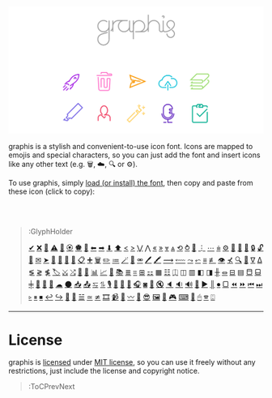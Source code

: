 <img src="/docs/assets/banner-rainbow.svg">

graphis is a stylish and convenient-to-use icon font. Icons are mapped to emojis and special characters,
so you can just add the font and insert icons like any other text (e.g. 🗑, ☁, 🔍 or ⚙).

To use graphis, simply [load (or install) the font](usage), then copy and paste from these icon (click to copy):

<br><br>

> :GlyphHolder
>
> [✔](:Glyph (tag=done check accept miscellaneous))
> [❌](:Glyph (tag=cancel close remove reject delete navigation clear reset miscellaneous))
> [🚫](:Glyph (tag=error wrong oops down danger miscellaneous))
> [⚠](:Glyph (tag=warning caution careful miscellaneous))
> [🚀](:Glyph (tag=rocket launch space moon success miscellaneous))
> [🏵](:Glyph (tag=badge approve honor prize award qualification qualify quality miscellaneous))
> [🏶](:Glyph (tag=badge reject disapprove award quality qualification disqualify miscellaneous))
> [🙅](:Glyph (tag=badge reject disapprove award quality qualification disqualify miscellaneous))
> [⬅](:Glyph (tag=arrow left back navigation))
> [➡](:Glyph (tag=arrow right forward navigation))
> [⬇](:Glyph (tag=arrow down bottom navigation))
> [⬆](:Glyph (tag=arrow up top navigation))
> [<](:Glyph (tag=chevron left navigation previous))
> [>](:Glyph (tag=chevron right navigation next))
> [⋁](:Glyph (tag=chevron down bottom navigation))
> [⋀](:Glyph (tag=chevron up top navigation))
> [«](:Glyph (tag=chevron left navigation previous))
> [»](:Glyph (tag=chevron right navigation next))
> [⩔](:Glyph (tag=chevron down bottom navigation))
> [⩓](:Glyph (tag=chevron up top navigation))
> [⟲](:Glyph (tag=refresh arrow loop navigation))
> [⥁](:Glyph (tag=refresh arrow loop navigation sync))
> [🔄](:Glyph (tag=refresh arrow loop navigation sync))
> [⋮](:Glyph (tag=dots more menu options navigation))
> [⋯](:Glyph (tag=dots more menu options navigation))
> [⩧](:Glyph (tag=hamburger menu navigation))
> [⚙](:Glyph (tag=settings options configurations navigation))
> [👤](:Glyph (tag=person people authentication user access account profile))
> [👥](:Glyph (tag=people persons group audience access permissions users accounts authentication))
> [👴](:Glyph (tag=reader people person subscriber user account authentication))
> [🔒](:Glyph (tag=lock login authentication authorization access))
> [🔓](:Glyph (tag=lock unlock login logout authentication authorization access))
> [🎴](:Glyph (tag=card key access profile authentication))
> [✉](:Glyph (tag=email send letter envelope mail notification message communication))
> [➤](:Glyph (tag=send message paper-plane chat messaging communcation))
> [💬](:Glyph (tag=chat discussion message send announcement talk messaging communcation))
> [🙊](:Glyph (tag=chat discussion message send talk messaging communcation))
> [💭](:Glyph (tag=comment opinion chat discussion message messaging communcation))
> [💨](:Glyph (tag=comment opinion chat discussion message messaging communcation))
> [📋](:Glyph (tag=assignment todo task communcation))
> [➕](:Glyph (tag=add plus new create content editting))
> [🗑](:Glyph (tag=bin trash garbage remove delete content editting))
> [✏](:Glyph (tag=pencil edit write scribble draw editting))
> [≔](:Glyph (tag=layout format content list items checklist bullets editting))
> [🪄](:Glyph (tag=magic wand wizard autoheal autofix magical editting))
> [🔗](:Glyph (tag=link chain connection url website anchor editting))
> [⚮](:Glyph (tag=link chain connection url website anchor editting))
> [🖊](:Glyph (tag=highlight marker editting))
> [🖍](:Glyph (tag=highlight marker editting))
> [⟿](:Glyph (tag=highlight danger error wrong wave wavy mark editting))
> [⬳](:Glyph (tag=highlight danger error wrong wave wavy mark editting))
> [⤳](:Glyph (tag=highlight warning caution wave wavy mark editting))
> [⬿](:Glyph (tag=highlight warning caution wave wavy mark editting))
> [≡](:Glyph (tag=text writing typing paragraph content format layout editting))
> [≢](:Glyph (tag=text writing typing paragraph content format layout editting))
> [👁](:Glyph (tag=eye preview see xray vision editting))
> [⊀](:Glyph (tag=eye preview see xray vision editting))
> [🔍](:Glyph (tag=find select maginfying-glass search content navigation data))
> [🙈](:Glyph (tag=find select magnifying-glass search content data))
> [∇](:Glyph (tag=filter find sort data table query content))
> [∆](:Glyph (tag=filter find sort data table query content))
> [≶](:Glyph (tag=order sort ascending growing sorting direction data table query content))
> [≷](:Glyph (tag=order sort descending decreasing sorting direction data table query content))
> [≸](:Glyph (tag=order sort sorting direction data table query content))
> [🏷](:Glyph (tag=label tag offer sale content data))
> [⤩](:Glyph (tag=flowchart flow-chart workflow algorithm process graph data content))
> [⤮](:Glyph (tag=flowchart flow-chart workflow algorithm process graph data content))
> [📝](:Glyph (tag=draft write layout margin padding template content data))
> [📄](:Glyph (tag=article blog post writing paper journal content data))
> [📊](:Glyph (tag=barchart bar-chart graph statistics stats content data))
> [📈](:Glyph (tag=linechart line-chart graph statistics stats content data))
> [🥧](:Glyph (tag=piechart pie-chart graph statistics stats content data))
> [📚](:Glyph (tag=books library reading bookmarks content data))
> [≣](:Glyph (tag=lines layout data content))
> [⌗](:Glyph (tag=table layout data content))
> [⊞](:Glyph (tag=grid layout content))
> [⚏](:Glyph (tag=grid layout content))
> [▦](:Glyph (tag=grid compact layout content))
> [☷](:Glyph (tag=grid compact layout content))
> [⎅](:Glyph (tag=columns layout flex content))
> [◫](:Glyph (tag=stack cards columns layout content))
> [▥](:Glyph (tag=stack compact cards columns layout content))
> [◧](:Glyph (tag=layout flex columns sidebar side-bar content))
> [◨](:Glyph (tag=layout flex columns sidebar side-bar content))
> [╫](:Glyph (tag=layout flex columns sidebar side-bar content))
> [⏛](:Glyph (tag=rows layout flex content))
> [⊟](:Glyph (tag=stack cards rows layout content))
> [▤](:Glyph (tag=stack compact cards rows layout content))
> [⬒](:Glyph (tag=layout flex rows bar navbar header content window))
> [⬓](:Glyph (tag=layout flex rows bar footer content))
> [╪](:Glyph (tag=layout flex rows bar content window))
> [🍱](:Glyph (tag=layout misaligned mis-aligned content tiles))
> [🎇](:Glyph (tag=slider slideview present layout content))
> [🌅](:Glyph (tag=slider slideview present layout content))
> [☁](:Glyph (tag=cloud online sync backup connection))
> [🌑](:Glyph (tag=offline online cloud sync backup connection))
> [📥](:Glyph (tag=download backup store cloud connection))
> [📤](:Glyph (tag=upload backup store cloud sync connection))
> [⥧](:Glyph (tag=swap arrow sync transfer connection))
> [⥮](:Glyph (tag=swap arrow sync transfer connection))
> [🎙](:Glyph (tag=microphone audio voice sound multimedia))
> [🎤](:Glyph (tag=microphone audio voice sound multimedia))
> [🎥](:Glyph (tag=camera video selfie picture webcam multimedia))
> [🎦](:Glyph (tag=camera video selfie picture webcam multimedia))
> [🎧](:Glyph (tag=headphone sound music audio multimedia))
> [◙](:Glyph (tag=speaker sound music audio multimedia))
> [📢](:Glyph (tag=megaphone speaker sound volume audio multimedia))
> [🔇](:Glyph (tag=megaphone speaker sound volume mute audio multimedia))
> [🔈](:Glyph (tag=megaphone speaker sound volume audio multimedia))
> [🔉](:Glyph (tag=megaphone speaker sound volume audio multimedia))
> [🔊](:Glyph (tag=megaphone speaker sound volume audio multimedia))
> [🧏](:Glyph (tag=audio voice deaf ear closed captions cc subtitle multimedia))
> [▶](:Glyph (tag=play controls multimedia))
> [║](:Glyph (tag=pause controls multimedia))
> [⏺](:Glyph (tag=record controls multimedia))
> [▢](:Glyph (tag=stop controls multimedia))
> [⏪](:Glyph (tag=bwd backward fast-reverse rewind controls multimedia))
> [⏩](:Glyph (tag=fwd forward fast-forward controls multimedia))
> [⏮](:Glyph (tag=previous previous-track controls multimedia))
> [⏭](:Glyph (tag=backward bwd next next-track controls multimedia))
> [▹](:Glyph (tag=play controls multimedia))
> [⏸](:Glyph (tag=pause controls multimedia))
> [⏹](:Glyph (tag=play controls multimedia))
> [↩](:Glyph (tag=backward controls multimedia))
> [↪](:Glyph (tag=forward controls multimedia))
> [🔁](:Glyph (tag=loop repeat controls multimedia))
> [🔀](:Glyph (tag=shuffle order controls multimedia))
> [☱](:Glyph (tag=queue playlist controls multimedia))
> [≃](:Glyph (tag=closed-captions cc video subtitle controls multimedia))
> [≄](:Glyph (tag=closed-captions cc video subtitle controls multimedia))
> [🎞](:Glyph (tag=movie film tv content multimedia))
> [📹](:Glyph (tag=video clip tv content multimedia))
> [🎵](:Glyph (tag=musical notes melody content multimedia))
> [〰](:Glyph (tag=wave sound music soundtrack voice audio content multimedia))
> [🕺](:Glyph (tag=gif animation image sticker content multimedia))
> [😎](:Glyph (tag=emoji sticker sunglasses cool face content multimedia))
> [🖼](:Glyph (tag=picture image photo gallery content multimedia))
> [📎](:Glyph (tag=attachment paperclip paper-clip files content multimedia))
> [🎮](:Glyph (tag=game-controller controller joystick input device))
> [⌨](:Glyph (tag=keyboard keypad input typing device))
> [📇](:Glyph (tag=keyboard keypad input typing device))
> [🖱](:Glyph (tag=mouse scroll input click device))
> [☎](:Glyph (tag=numpad phone dialpad input device))
> [⍠](:Glyph (tag=remote tv input device))


---

# License

graphis is [licensed](https://github.com/loreanvictor/graphis/blob/main/LICENSE) under [MIT license](https://en.wikipedia.org/wiki/MIT_License),
so you can use it freely without any restrictions, just include the license and copyright notice.

> :ToCPrevNext